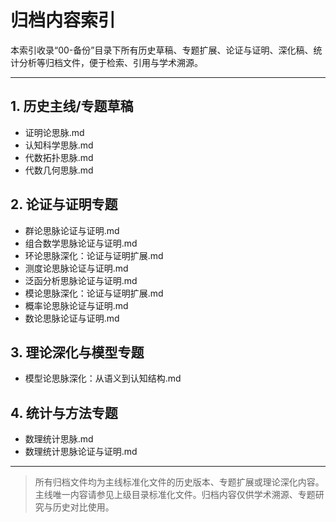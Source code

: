 # 归档内容索引

本索引收录“00-备份”目录下所有历史草稿、专题扩展、论证与证明、深化稿、统计分析等归档文件，便于检索、引用与学术溯源。

---

## 1. 历史主线/专题草稿

- 证明论思脉.md
- 认知科学思脉.md
- 代数拓扑思脉.md
- 代数几何思脉.md

## 2. 论证与证明专题

- 群论思脉论证与证明.md
- 组合数学思脉论证与证明.md
- 环论思脉深化：论证与证明扩展.md
- 测度论思脉论证与证明.md
- 泛函分析思脉论证与证明.md
- 模论思脉深化：论证与证明扩展.md
- 概率论思脉论证与证明.md
- 数论思脉论证与证明.md

## 3. 理论深化与模型专题

- 模型论思脉深化：从语义到认知结构.md

## 4. 统计与方法专题

- 数理统计思脉.md
- 数理统计思脉论证与证明.md

---

> 所有归档文件均为主线标准化文件的历史版本、专题扩展或理论深化内容。主线唯一内容请参见上级目录标准化文件。归档内容仅供学术溯源、专题研究与历史对比使用。
